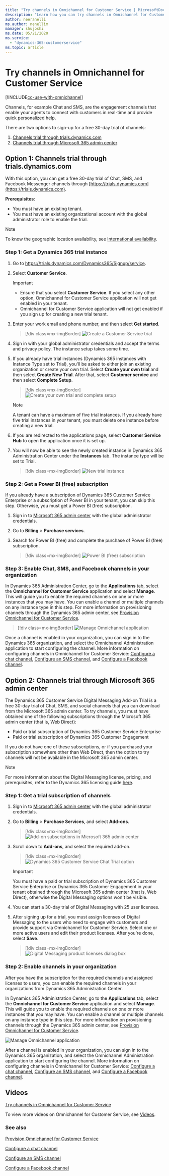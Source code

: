 ```yaml
---
title: "Try channels in Omnichannel for Customer Service | MicrosoftDocs"
description: "Learn how you can try channels in Omnichannel for Customer Service to connect and engage with your customers in real time."
author: neeranelli
ms.author: nenellim
manager: shujoshi
ms.date: 05/21/2020
ms.service: 
  - "dynamics-365-customerservice"
ms.topic: article
---
```


# Try channels in Omnichannel for Customer Service

[!INCLUDE[cc-use-with-omnichannel](../includes/cc-use-with-omnichannel.md)]

Channels, for example Chat and SMS, are the engagement channels that enable your agents to connect with customers in real-time and provide quick personalized help. 

There are two options to sign-up for a free 30-day trial of channels:

1. [Channels trial through trials.dynamics.com](#option-1-channels-trial-through-trialsdynamicscom)
2. [Channels trial through Microsoft 365 admin center](#option-2-channels-trial-through-microsoft-365-admin-center)

## Option 1: Channels trial through trials.dynamics.com

With this option, you can get a free 30-day trial of Chat, SMS, and Facebook Messenger channels through [https://trials.dynamics.com](https://trials.dynamics.com). 

**Prerequisites**:

- You must have an existing tenant.
- You must have an existing organizational account with the global administrator role to enable the trial.

> [!NOTE]
> To know the geographic location availability, see [International availability](international-availability.md).

### Step 1: Get a Dynamics 365 trial instance

1. Go to <https://trials.dynamics.com/Dynamics365/Signup/service>.

2. Select **Customer Service**.

    > [!IMPORTANT]
    > - Ensure that you select **Customer Service**. If you select any other option, Omnichannel for Customer Service application will not get enabled in your tenant.
    > - Omnichannel for Customer Service application will not get enabled if you sign up for creating a new trial tenant.

3. Enter your work email and phone number, and then select **Get started**.

    > [!div class=mx-imgBorder]
    > ![Create a Customer Service trial](media/cs-trial.png "Create a Customer Service trial")

4. Sign in with your global administrator credentials and accept the terms and privacy policy. The instance setup takes some time.

5. If you already have trial instances (Dynamics 365 instances with Instance Type set to Trial), you'll be asked to either join an existing organization or create your own trial. Select **Create your own trial** and then select **Create New Trial**. After that, select **Customer service** and then select **Complete Setup**.

   > [!div class=mx-imgBorder]
   > ![Create your own trial and complete setup](media/create-own-trial.png "Create your own trial and complete setup")

    > [!NOTE]
    > A tenant can have a maximum of five trial instances. If you already have five trial instances in your tenant, you must delete one instance before creating a new trial.

6. If you are redirected to the applications page, select **Customer Service Hub** to open the application once it is set up.

7. You will now be able to see the newly created instance in Dynamics 365 Administration Center under the **Instances** tab. The instance type will be set to Trial.

    > [!div class=mx-imgBorder]
    > ![New trial instance](media/new-trial-instance.png "New trial instance")

### Step 2: Get a Power BI (free) subscription

If you already have a subscription of Dynamics 365 Customer Service Enterprise or a subscription of Power BI in your tenant, you can skip this step. Otherwise, you must get a Power BI (free) subscription.

1. Sign in to [Microsoft 365 admin center](https://admin.microsoft.com) with the global administrator credentials.

2. Go to **Billing** > **Purchase services**.

3. Search for Power BI (free) and complete the purchase of Power BI (free) subscription.

    > [!div class=mx-imgBorder]
    > ![Power BI (free) subscription](media/powerbi-free.png "Power BI (free) subscription")

### Step 3: Enable Chat, SMS, and Facebook channels in your organization

In Dynamics 365 Administration Center, go to the **Applications** tab, select the **Omnichannel for Customer Service** application and select **Manage**. This will guide you to enable the required channels on one or more instances that you may have. You can enable a channel or multiple channels on any instance type in this step. For more information on provisioning channels through the Dynamics 365 admin center, see [Provision Omnichannel for Customer Service](administrator/omnichannel-provision-license.md).

> [!div class=mx-imgBorder]
> ![Manage Omnichannel application](media/manage-oc-application.png "Manage Omnichannel application")

Once a channel is enabled in your organization, you can sign in to the Dynamics 365 organization, and select the Omnichannel Administration application to start configuring the channel. More information on configuring channels in Omnichannel for Customer Service: [Configure a chat channel](administrator/set-up-chat-widget.md), [Configure an SMS channel](administrator/configure-sms-channel.md), and [Configure a Facebook channel](administrator/configure-facebook-channel.md).

## Option 2: Channels trial through Microsoft 365 admin center

The Dynamics 365 Customer Service Digital Messaging Add-on Trial is a free 30-day trial of Chat, SMS, and social channels that you can download from the Microsoft 365 admin center. To try channels, you must have obtained one of the following subscriptions through the Microsoft 365 admin center (that is, Web Direct):

- Paid or trial subscription of Dynamics 365 Customer Service Enterprise 
- Paid or trial subscription of Dynamics 365 Customer Engagement 

If you do not have one of these subscriptions, or if you purchased your subscription somewhere other than Web Direct, then the option to try channels will not be available in the Microsoft 365 admin center.

> [!NOTE]
> For more information about the Digital Messaging license, pricing, and prerequisites, refer to the Dynamics 365 licensing guide [here](https://go.microsoft.com/fwlink/p/?LinkId=866544).

### Step 1: Get a trial subscription of channels

1. Sign in to [Microsoft 365 admin center](https://admin.microsoft.com) with the global administrator credentials.

2. Go to **Billing** > **Purchase Services**, and select **Add-ons**. 

    > [!div class=mx-imgBorder]
    > ![Add-on subscriptions in Microsoft 365 admin center](media/digital-trial-add-on.png "Add-on subscriptions in Microsoft 365 admin center")

3. Scroll down to **Add-ons**, and select the required add-on.
    
    > [!div class=mx-imgBorder]
    > ![Dynamics 365 Customer Service Chat Trial option](media/digital-trial-digital-messaging.png "Dynamics 365 Customer Service Digital Trial option")
    
    > [!IMPORTANT]
    > You must have a paid or trial subscription of Dynamics 365 Customer Service Enterprise or Dynamics 365 Customer Engagement in your tenant obtained through the Microsoft 365 admin center (that is, Web Direct), otherwise the Digital Messaging options won't be visible.

4. You can start a 30-day trial of Digital Messaging with 25 user licenses.

5. After signing up for a trial, you must assign licenses of Digital Messaging to the users who need to engage with customers and provide support via Omnichannel for Customer Service. Select one or more active users and edit their product licenses. After you're done, select **Save**.

    > [!div class=mx-imgBorder]
    > ![Digital Messaging product licenses dialog box](media/digital-trial-assign-users.png "Digital Messaging product licenses dialog box")

### Step 2: Enable channels in your organization

After you have the subscription for the required channels and assigned licenses to users, you can enable the required channels in your organizations from Dynamics 365 Administration Center.

In Dynamics 365 Administration Center, go to the **Applications** tab, select the **Omnichannel for Customer Service** application and select **Manage**. This will guide you to enable the required channels on one or more instances that you may have. You can enable a channel or multiple channels on any instance type in this step. For more information on provisioning channels through the Dynamics 365 admin center, see [Provision Omnichannel for Customer Service](administrator/omnichannel-provision-license.md).

![Manage Omnichannel application](media/manage-oc-application.png "Manage Omnichannel application")

After a channel is enabled in your organization, you can sign in to the Dynamics 365 organization, and select the Omnichannel Administration application to start configuring the channel. More information on configuring channels in Omnichannel for Customer Service: [Configure a chat channel](administrator/set-up-chat-widget.md), [Configure an SMS channel](administrator/configure-sms-channel.md), and [Configure a Facebook channel](administrator/configure-facebook-channel.md).

## Videos

[Try channels in Omnichannel for Customer Service](https://go.microsoft.com/fwlink/p/?linkid=2114715)

To view more videos on Omnichannel for Customer Service, see [Videos](videos.md).

### See also

[Provision Omnichannel for Customer Service](administrator/omnichannel-provision-license.md)

[Configure a chat channel](administrator/set-up-chat-widget.md)

[Configure an SMS channel](administrator/configure-sms-channel.md)

[Configure a Facebook channel](administrator/configure-facebook-channel.md)

